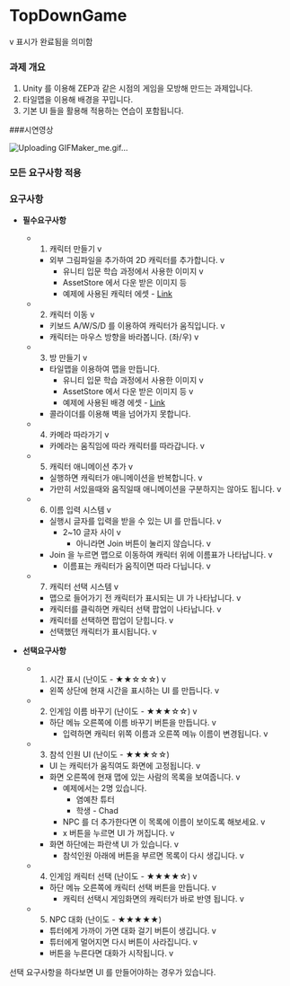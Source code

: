 # TopDownGame


v 표시가 완료됨을 의미함
 
### 과제 개요


1. Unity 를 이용해 ZEP과 같은 시점의 게임을 모방해 만드는 과제입니다.
2. 타일맵을 이용해 배경을 꾸밉니다.
3. 기본 UI 들을 활용해 적용하는 연습이 포함됩니다.

###시연영상

![Uploading GIFMaker_me.gif…]()


### 모든 요구사항 적용



### 요구사항

- **필수요구사항**
    - 1. 캐릭터 만들기 v

        
        - 외부 그림파일을 추가하여 2D 캐릭터를 추가합니다. v
            - 유니티 입문 학습 과정에서 사용한 이미지 v
            - AssetStore 에서 다운 받은 이미지 등
            - 예제에 사용된 캐릭터 에셋 - [Link](https://assetstore.unity.com/packages/2d/characters/2d-character-sprite-animation-penguin-236747)
    - 2. 캐릭터 이동 v

        
        - 키보드 A/W/S/D 를 이용하여 캐릭터가 움직입니다. v
        - 캐릭터는 마우스 방향을 바라봅니다. (좌/우) v
    - 3. 방 만들기 v

        
        - 타일맵을 이용하여 맵을 만듭니다.
            - 유니티 입문 학습 과정에서 사용한 이미지 v
            - AssetStore 에서 다운 받은 이미지 등 v
            - 예제에 사용된 배경 에셋 - [Link](https://assetstore.unity.com/packages/2d/environments/rogue-fantasy-castle-164725)
        - 콜라이더를 이용해 벽을 넘어가지 못합니다.
    - 4. 카메라 따라가기 v

        
        - 카메라는 움직임에 따라 캐릭터를 따라갑니다. v
    - 5. 캐릭터 애니메이션 추가 v

        
        - 실행하면 캐릭터가 애니메이션을 반복합니다. v
        - 가만히 서있을때와 움직일때 애니메이션을 구분하지는 않아도 됩니다. v
    - 6. 이름 입력 시스템 v

        
        - 실행시 글자를 입력을 받을 수 있는 UI 를 만듭니다. v
            - 2~10 글자 사이 v
                - 아니라면 Join 버튼이 눌리지 않습니다. v
        - Join 을 누르면 맵으로 이동하여 캐릭터 위에 이름표가 나타납니다. v
            - 이름표는 캐릭터가 움직이면 따라 다닙니다. v
    - 7. 캐릭터 선택 시스템 v

        
        - 맵으로 들어가기 전 캐릭터가 표시되는 UI 가 나타납니다. v
        - 캐릭터를 클릭하면 캐릭터 선택 팝업이 나타납니다. v
        - 캐릭터를 선택하면 팝업이 닫힙니다. v
        - 선택했던 캐릭터가 표시됩니다. v

     
- **선택요구사항**
    - 1. 시간 표시 (난이도 - ★★☆☆☆) v

        
        - 왼쪽 상단에 현재 시간을 표시하는 UI 를 만듭니다. v
    - 2. 인게임 이름 바꾸기 (난이도 - ★★★☆☆) v

        
        - 하단 메뉴 오른쪽에 이름 바꾸기 버튼을 만듭니다. v
            - 입력하면 캐릭터 위쪽 이름과 오른쪽 메뉴 이름이 변경됩니다. v
    - 3. 참석 인원 UI (난이도 - ★★★☆☆)

        
        - UI 는 캐릭터가 움직여도 화면에 고정됩니다. v
        - 화면 오른쪽에 현재 맵에 있는 사람의 목록을 보여줍니다. v
            - 예제에서는 2명 있습니다.
                - 염예찬 튜터
                - 학생 - Chad
            - NPC 를 더 추가한다면 이 목록에 이름이 보이도록 해보세요. v
            - x 버튼을 누르면 UI 가 꺼집니다. v
        - 화면 하단에는 파란색 UI 가 있습니다. v
            - 참석인원 아래에 버튼을 부르면 목록이 다시 생깁니다. v
    - 4. 인게임 캐릭터 선택 (난이도 - ★★★★☆) v

        
        - 하단 메뉴 오른쪽에 캐릭터 선택 버튼을 만듭니다. v
            - 캐릭터 선택시 게임화면의 캐릭터가 바로 반영 됩니다. v
    - 5. NPC 대화 (난이도 - ★★★★★)

        
        - 튜터에게 가까이 가면 대화 걸기 버튼이 생깁니다. v
        - 튜터에게 멀어지면 다시 버튼이 사라집니다. v
        - 버튼을 누른다면 대화가 시작됩니다. v

선택 요구사항을 하다보면 UI 를 만들어야하는 경우가 있습니다.
